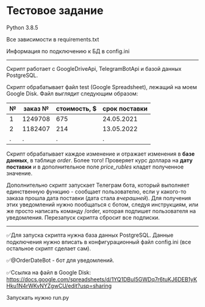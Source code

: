 # Тестовое задание

Python 3.8.5

Все зависимости в requirements.txt

Информация по подключению к БД в config.ini

---

Скрипт работает с GoogleDriveApi, TelegramBotApi и базой данных PostgreSQL.

Скрипт обрабатывает файл test (Google Spreadsheet), лежащий на моем Google Disk. Файл выглядит следующим образом:

№ | заказ № | стоимость, $ | срок поставки 
---|---|---|---
 1 | 1249708 | 675 | 24.05.2021 
 2 | 1182407 | 214 | 13.05.2022 
  . | . | . | .

Скрипт обрабатывает каждое изменение и отражает изменения в **базе данных**, в таблице _order_. Более того! Проверяет курс доллара на **дату поставки** и в дополнительное поле _price_rubles_ кладет полученное значение.

Дополнительно скрипт запускает Телеграм бота, который выполняет единственную функцию - сообщает пользователю, если у какого-то заказа прошла дата поставки (дата стала _вчерашней_). Для получения этих уведомлений нужно пообщаться с ботом, следуя инструкциям, или же просто написать команду /order, которая подпишет пользователя на уведомления. Перезапуск скрипта сбросит все подписки.

---

:white_check_mark:Для запуска скрипта нужна база данных PostgreSQL. Данные подключения нужно вписать в конфигурационный файл config.ini (все остальное скрипт сделает сам).

:white_check_mark:@OrderDateBot - бот для уведомлений.

:white_check_mark:Ссылка на файл в Google Disk: https://docs.google.com/spreadsheets/d/1YQ1DBuI5GWDq7r6tuKJ6DEB1yKHku1N4rWKvNYZgwCU/edit?usp=sharing

Запускать нужно run.py
